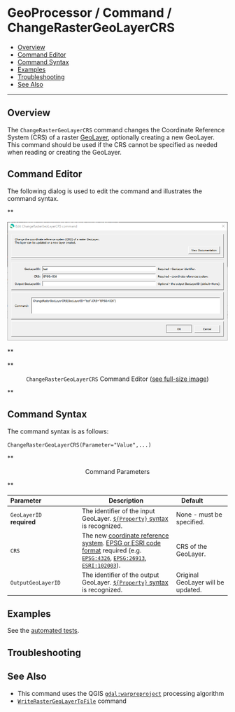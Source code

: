# GeoProcessor / Command / ChangeRasterGeoLayerCRS #

*   [Overview](#overview)
*   [Command Editor](#command-editor)
*   [Command Syntax](#command-syntax)
*   [Examples](#examples)
*   [Troubleshooting](#troubleshooting)
*   [See Also](#see-also)

-------------------------

## Overview ##

The `ChangeRasterGeoLayerCRS` command changes the Coordinate Reference System (CRS) of a
raster [GeoLayer](../../introduction/introduction.md#geolayer),
optionally creating a new GeoLayer.
This command should be used if the CRS cannot be specified as needed when reading or creating the GeoLayer.

## Command Editor ##

The following dialog is used to edit the command and illustrates the command syntax.

**<p style="text-align: center;">
![ChangeRasterGeoLayerCRS](ChangeRasterGeoLayerCRS.png)
</p>**

**<p style="text-align: center;">
`ChangeRasterGeoLayerCRS` Command Editor (<a href="../ChangeRasterGeoLayerCRS.png">see full-size image</a>)
</p>**

## Command Syntax ##

The command syntax is as follows:

```text
ChangeRasterGeoLayerCRS(Parameter="Value",...)
```
**<p style="text-align: center;">
Command Parameters
</p>**

|**Parameter**&nbsp;&nbsp;&nbsp;&nbsp;&nbsp;&nbsp;&nbsp;&nbsp;&nbsp;&nbsp;&nbsp;&nbsp;&nbsp;&nbsp;&nbsp;&nbsp;&nbsp;&nbsp;&nbsp;&nbsp;&nbsp; | **Description** | **Default**&nbsp;&nbsp;&nbsp;&nbsp;&nbsp;&nbsp;&nbsp;&nbsp;&nbsp;&nbsp; |
| --------------|-----------------|----------------- |
| `GeoLayerID` <br>**required**| The identifier of the input GeoLayer. [`${Property}` syntax](../../introduction/introduction.md#geoprocessor-properties-property) is recognized.| None - must be specified. |
| `CRS` | The new [coordinate reference system](https://en.wikipedia.org/wiki/Spatial_reference_system). [EPSG or ESRI code format](http://spatialreference.org/ref/epsg/) required (e.g. [`EPSG:4326`](http://spatialreference.org/ref/epsg/4326/), [`EPSG:26913`](http://spatialreference.org/ref/epsg/nad83-utm-zone-13n/), [`ESRI:102003`](http://spatialreference.org/ref/esri/usa-contiguous-albers-equal-area-conic/)). | CRS of the GeoLayer. |
| `OutputGeoLayerID` | The identifier of the output GeoLayer. [`${Property}` syntax](../../introduction/introduction.md#geoprocessor-properties-property) is recognized.| Original GeoLayer will be updated.  |

## Examples ##

See the [automated tests](https://github.com/OpenWaterFoundation/owf-app-geoprocessor-python-test/tree/main/test/commands/ChangeRasterGeoLayerCRS).

## Troubleshooting ##

## See Also ##

*   This command uses the QGIS [`gdal:warpreproject`](https://docs.qgis.org/latest/en/docs/user_manual/processing_algs/gdal/rasterprojections.html#warp-reproject) processing algorithm
*   [`WriteRasterGeoLayerToFile`](../WriteRasterGeoLayerToFile/WriteRasterGeoLayerToFile.md) command
